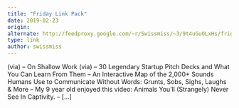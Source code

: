 ```yaml
---
title: "Friday Link Pack"
date: 2019-02-23
origin: 
alternate: http://feedproxy.google.com/~r/Swissmiss/~3/9t4uGuOLxHs/friday-link-pack-313.html
type: link
author: swissmiss
---
```


(via) – On Shallow Work (via) – 30 Legendary Startup Pitch Decks and What You Can Learn From Them – An Interactive Map of the 2,000+ Sounds Humans Use to Communicate Without Words: Grunts, Sobs, Sighs, Laughs & More – My 9 year old enjoyed this video: Animals You’ll (Strangely) Never See In Captivity. – […]

